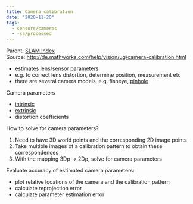 ```yaml
---
title: Camera calibration
date: "2020-11-20"
tags:
  - sensors/cameras
  - -sa/processed
---
```


Parent: [SLAM Index](SLAM/slam_index.md)
Source: <http://de.mathworks.com/help/vision/ug/camera-calibration.html>

*   estimates lens/sensor parameters
*   e.g. to correct lens distortion, determine position, measurement etc
*   there are several camera models, e.g. fisheye, [pinhole](pinhole.md)

Camera parameters

*   [intrinsic](intrinsic.md)
*   [extrinsic](extrinsic.md)
*   distortion coefficients

How to solve for camera parameters?

1.  Need to have 3D world points and the corresponding 2D image points
2.  Take multiple images of a calibration pattern to obtain these correspondences
3.  With the mapping 3Dp -> 2Dp, solve for camera parameters

Evaluate accuracy of estimated camera parameters:

*   plot relative locations of the camera and the calibration pattern
*   calculate reprojection error
*   calculate parameter estimation error


